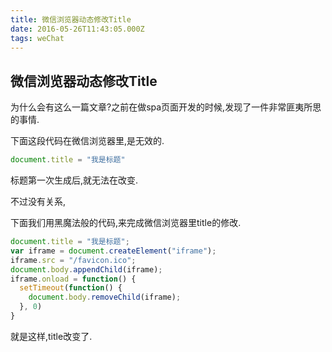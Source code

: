 ```yaml
---
title: 微信浏览器动态修改Title
date: 2016-05-26T11:43:05.000Z
tags: weChat
---
```


## 微信浏览器动态修改Title

为什么会有这么一篇文章?之前在做spa页面开发的时候,发现了一件非常匪夷所思的事情.

下面这段代码在微信浏览器里,是无效的.

```javascript
document.title = "我是标题"
```

标题第一次生成后,就无法在改变.

不过没有关系,

下面我们用黑魔法般的代码,来完成微信浏览器里title的修改.

<!-- more -->

```javascript
document.title = "我是标题";
var iframe = document.createElement("iframe");
iframe.src = "/favicon.ico";
document.body.appendChild(iframe);
iframe.onload = function() {
  setTimeout(function() {
    document.body.removeChild(iframe);
  }, 0)
}
```

就是这样,title改变了.
